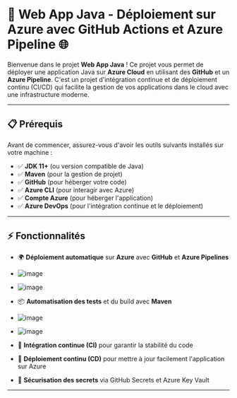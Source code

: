 # 🚀 **Web App Java - Déploiement sur Azure avec GitHub Actions et Azure Pipeline** 🌐

Bienvenue dans le projet **Web App Java** ! Ce projet vous permet de déployer une application Java sur **Azure Cloud** en utilisant des **GitHub** et un **Azure Pipeline**. C'est un projet d'intégration continue et de déploiement continu (CI/CD) qui facilite la gestion de vos applications dans le cloud avec une infrastructure moderne.

---

## 📋 **Prérequis**

Avant de commencer, assurez-vous d'avoir les outils suivants installés sur votre machine :

- ✅ **JDK 11+** (ou version compatible de Java)
- ✅ **Maven** (pour la gestion de projet)
- ✅ **GitHub** (pour héberger votre code)
- ✅ **Azure CLI** (pour interagir avec Azure)
- ✅ **Compte Azure** (pour héberger l'application)
- ✅ **Azure DevOps** (pour l'intégration continue et le déploiement)

---

## ⚡ **Fonctionnalités**

- 🌍 **Déploiement automatique** sur **Azure** avec **GitHub** et **Azure Pipelines**
- ![image](https://github.com/user-attachments/assets/7f710b29-0116-4d1a-9129-f72a6ab73a20)
- ![image](https://github.com/user-attachments/assets/b9749ed4-b913-4a41-8e0b-da2f135e53c9)

- 📦 **Automatisation des tests** et du build avec **Maven**
- ![image](https://github.com/user-attachments/assets/9095c134-7a43-4a05-a75f-b05d624d75e8)
- ![image](https://github.com/user-attachments/assets/365ada27-aee7-4752-ae68-779c1cdf340c)


- 🌱 **Intégration continue (CI)** pour garantir la stabilité du code
- 🚀 **Déploiement continu (CD)** pour mettre à jour facilement l'application sur Azure
- 🔐 **Sécurisation des secrets** via GitHub Secrets et Azure Key Vault

---

